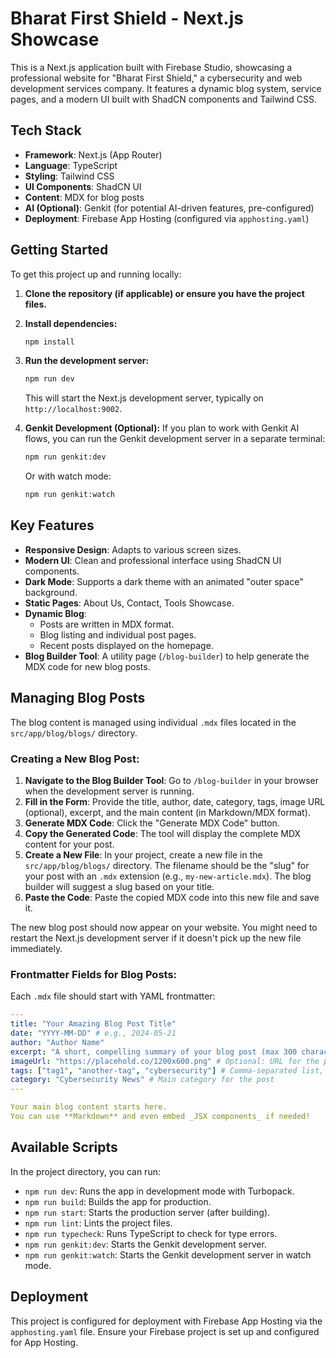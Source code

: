 
# Bharat First Shield - Next.js Showcase

This is a Next.js application built with Firebase Studio, showcasing a professional website for "Bharat First Shield," a cybersecurity and web development services company. It features a dynamic blog system, service pages, and a modern UI built with ShadCN components and Tailwind CSS.

## Tech Stack

- **Framework**: Next.js (App Router)
- **Language**: TypeScript
- **Styling**: Tailwind CSS
- **UI Components**: ShadCN UI
- **Content**: MDX for blog posts
- **AI (Optional)**: Genkit (for potential AI-driven features, pre-configured)
- **Deployment**: Firebase App Hosting (configured via `apphosting.yaml`)

## Getting Started

To get this project up and running locally:

1.  **Clone the repository (if applicable) or ensure you have the project files.**
2.  **Install dependencies:**
    ```bash
    npm install
    ```
3.  **Run the development server:**
    ```bash
    npm run dev
    ```
    This will start the Next.js development server, typically on `http://localhost:9002`.

4.  **Genkit Development (Optional):**
    If you plan to work with Genkit AI flows, you can run the Genkit development server in a separate terminal:
    ```bash
    npm run genkit:dev
    ```
    Or with watch mode:
    ```bash
    npm run genkit:watch
    ```

## Key Features

- **Responsive Design**: Adapts to various screen sizes.
- **Modern UI**: Clean and professional interface using ShadCN UI components.
- **Dark Mode**: Supports a dark theme with an animated "outer space" background.
- **Static Pages**: About Us, Contact, Tools Showcase.
- **Dynamic Blog**:
    - Posts are written in MDX format.
    - Blog listing and individual post pages.
    - Recent posts displayed on the homepage.
- **Blog Builder Tool**: A utility page (`/blog-builder`) to help generate the MDX code for new blog posts.

## Managing Blog Posts

The blog content is managed using individual `.mdx` files located in the `src/app/blog/blogs/` directory.

### Creating a New Blog Post:

1.  **Navigate to the Blog Builder Tool**: Go to `/blog-builder` in your browser when the development server is running.
2.  **Fill in the Form**: Provide the title, author, date, category, tags, image URL (optional), excerpt, and the main content (in Markdown/MDX format).
3.  **Generate MDX Code**: Click the "Generate MDX Code" button.
4.  **Copy the Generated Code**: The tool will display the complete MDX content for your post.
5.  **Create a New File**: In your project, create a new file in the `src/app/blog/blogs/` directory. The filename should be the "slug" for your post with an `.mdx` extension (e.g., `my-new-article.mdx`). The blog builder will suggest a slug based on your title.
6.  **Paste the Code**: Paste the copied MDX code into this new file and save it.

The new blog post should now appear on your website. You might need to restart the Next.js development server if it doesn't pick up the new file immediately.

### Frontmatter Fields for Blog Posts:

Each `.mdx` file should start with YAML frontmatter:

```yaml
---
title: "Your Amazing Blog Post Title"
date: "YYYY-MM-DD" # e.g., 2024-05-21
author: "Author Name"
excerpt: "A short, compelling summary of your blog post (max 300 characters)."
imageUrl: "https://placehold.co/1200x600.png" # Optional: URL for the post's feature image
tags: ["tag1", "another-tag", "cybersecurity"] # Comma-separated list, will be converted to an array
category: "Cybersecurity News" # Main category for the post
---

Your main blog content starts here.
You can use **Markdown** and even embed _JSX components_ if needed!
```

## Available Scripts

In the project directory, you can run:

-   `npm run dev`: Runs the app in development mode with Turbopack.
-   `npm run build`: Builds the app for production.
-   `npm run start`: Starts the production server (after building).
-   `npm run lint`: Lints the project files.
-   `npm run typecheck`: Runs TypeScript to check for type errors.
-   `npm run genkit:dev`: Starts the Genkit development server.
-   `npm run genkit:watch`: Starts the Genkit development server in watch mode.

## Deployment

This project is configured for deployment with Firebase App Hosting via the `apphosting.yaml` file.
Ensure your Firebase project is set up and configured for App Hosting.
```

```
